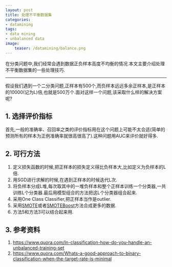 ```yaml
---
layout: post
title: 处理不平衡数据集
categories: 
- datamining
tags:
- data mining
- unbalanced data
image:
    teaser: /datamining/balance.png
---
```


在分类问题中,我们经常会遇到数据正负样本高度不均衡的情况.本文主要介绍处理不平衡数据集的一些处理技巧.

---------------------------

假设我们遇到一个二分类问题,正样本有500个,而负样本远远多余正样本,是正样本的10000(记为L)倍,也就是500万个.面对这样一个问题,该采取什么样的解决方案呢?

## 1. 选择评价指标

首先,一般的准确率、召回率之类的评价指标用在这个问题上可能不太合适(简单的预测所有的样本为正例准确率就很高很高了).这种问题用AUC来评价就好得多.

## 2. 可行方法

1. 定义损失函数的时候,把正样本的损失定义得比负样本大,比如定义为负样本的L倍.
2. 用SGD进行求解的时候,在遇到正样本的时候迭代L次.
3. 将负样本分成L堆,每次取其中的一堆负样本和整个正样本训练一个分类器,一共训练L个分类器.最后用模型组合的方法把这L个分类器组合起来.
4. 采用One Class Classifier,把正样本当作是outlier.
5. 采用[SMOTE](http://wiki.pentaho.com/display/DATAMINING/SMOTE)或者[SMOTEBoost](http://wiki.pentaho.com/display/DATAMINING/SMOTE)方法合成更多的数据.
6. 方法5和方法3可以结合起来用.

## 3. 参考资料

1. <https://www.quora.com/In-classification-how-do-you-handle-an-unbalanced-training-set>
2. <https://www.quora.com/Whats-a-good-approach-to-binary-classification-when-the-target-rate-is-minimal>
